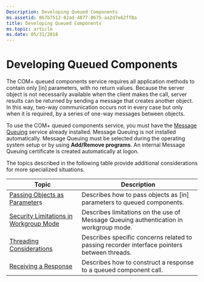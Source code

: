 ```yaml
---
Description: Developing Queued Components
ms.assetid: 867b7512-82ad-4877-8675-aa2d7e62ff8a
title: Developing Queued Components
ms.topic: article
ms.date: 05/31/2018
---
```


# Developing Queued Components

The COM+ queued components service requires all application methods to contain only \[in\] parameters, with no return values. Because the server object is not necessarily available when the client makes the call, server results can be returned by sending a message that creates another object. In this way, two-way communication occurs not in every case but only when it is required, by a series of one-way messages between objects.

To use the COM+ queued components service, you must have the [Message Queuing](_mq_Message_Queuing_MSMQ_Start_Page) service already installed. Message Queuing is not installed automatically. Message Queuing must be selected during the operating system setup or by using **Add/Remove programs**. An internal Message Queuing certificate is created automatically at logon.

The topics described in the following table provide additional considerations for more specialized situations.



| Topic                                                                                           | Description                                                                                            |
|-------------------------------------------------------------------------------------------------|--------------------------------------------------------------------------------------------------------|
| [Passing Objects as Parameter](passing-objects-as-parameters.md)s<br/>                   | Describes how to pass objects as \[in\] parameters to queued components.<br/>                    |
| [Security Limitations in Workgroup Mode](security-limitations-in-workgroup-mode.md)<br/> | Describes limitations on the use of Message Queuing authentication in workgroup mode.<br/>       |
| [Threading Considerations](threading-considerations.md)<br/>                             | Describes specific concerns related to passing recorder interface pointers between threads.<br/> |
| [Receiving a Response](receiving-a-response.md)<br/>                                     | Describes how to construct a response to a queued component call.<br/>                           |



 

 

 




